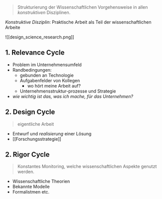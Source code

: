 > Strukturierung der Wissenschaftlichen Vorgehensweise in allen _konstruktiven_ Disziplinen.

_Konstruktive Disziplin_: Praktische Arbeit als Teil der wissenschaftlichen Arbeite

![[design_science_research.png]]

## 1. Relevance Cycle
- Problem im Unternehmensumfeld
- Randbedingungen:
	- gebunden an Technologie
	- Aufgabenfelder von Kollegen
		- wo hört meine Arbeit auf?
	- Unternehmensstruktur-prozesse und Strategie
- _wie wichtig ist das, was ich mache, für das Unternehmen?_

## 2. Design Cycle
> eigentliche Arbeit
- Entwurf und _realisierung_ einer Lösung
- [[Forschungsstrategie]]
## 2. Rigor Cycle
> Konstantes Monitoring, welche wissenschaftlichen Aspekte genutzt werden.
- Wissenschaftliche Theorien
- Bekannte Modelle
- Formalistmen etc.
